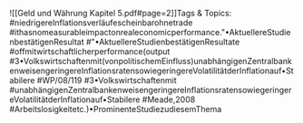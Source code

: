
![[Geld und Währung Kapitel 5.pdf#page=2]]Tags & Topics:
   #niedrigereInflationsverläufescheinbarohnetrade
   #ithasnomeasurableimpactonrealeconomicperformance."•AktuellereStudienbestätigenResultat
   #"•AktuellereStudienbestätigenResultate
   #offmitwirtschaftlicherperformance(output
   #3•Volkswirtschaftenmit(vonpolitischemEinfluss)unabhängigenZentralbankenweisengeringereInflationsratensowiegeringereVolatilitätderInflationauf•Stabilere
   #WP/08/119
   #3•Volkswirtschaftenmit
   #unabhängigenZentralbankenweisengeringereInflationsratensowiegeringereVolatilitätderInflationauf•Stabilere
   #Meade,2008
   #Arbeitslosigkeitetc.)•ProminenteStudiezudiesemThema